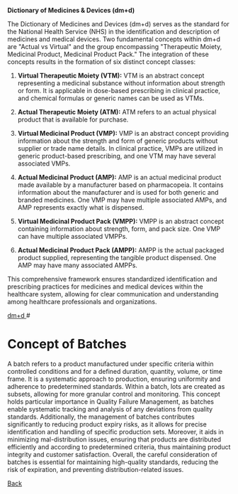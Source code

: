 **Dictionary of Medicines & Devices (dm+d)** 

The Dictionary of Medicines and Devices (dm+d) serves as the standard for the National Health Service (NHS) in the identification and description of medicines and medical devices. Two fundamental concepts within dm+d are "Actual vs Virtual" and the group encompassing "Therapeutic Moiety, Medicinal Product, Medicinal Product Pack." The integration of these concepts results in the formation of six distinct concept classes:

1. **Virtual Therapeutic Moiety (VTM):** VTM is an abstract concept representing a medicinal substance without information about strength or form. It is applicable in dose-based prescribing in clinical practice, and chemical formulas or generic names can be used as VTMs.

2. **Actual Therapeutic Moiety (ATM):** ATM refers to an actual physical product that is available for purchase.

3. **Virtual Medicinal Product (VMP):** VMP is an abstract concept providing information about the strength and form of generic products without supplier or trade name details. In clinical practice, VMPs are utilized in generic product-based prescribing, and one VTM may have several associated VMPs.

4. **Actual Medicinal Product (AMP):** AMP is an actual medicinal product made available by a manufacturer based on pharmacopeia. It contains information about the manufacturer and is used for both generic and branded medicines. One VMP may have multiple associated AMPs, and AMP represents exactly what is dispensed.

5. **Virtual Medicinal Product Pack (VMPP):** VMPP is an abstract concept containing information about strength, form, and pack size. One VMP can have multiple associated VMPPs.

6. **Actual Medicinal Product Pack (AMPP):** AMPP is the actual packaged product supplied, representing the tangible product dispensed. One AMP may have many associated AMPPs.

This comprehensive framework ensures standardized identification and prescribing practices for medicines and medical devices within the healthcare system, allowing for clear communication and understanding among healthcare professionals and organizations.

[dm+d ](https://docs.google.com/presentation/d/1WtOj9K7cmm-WVpQPbLIwLkW1UKGOh2GuiIhtHuHjTdM/edit?usp=sharing)# 

# Concept of Batches
A batch refers to a product manufactured under specific criteria within controlled conditions and for a defined duration, quantity, volume, or time frame. It is a systematic approach to production, ensuring uniformity and adherence to predetermined standards. Within a batch, lots are created as subsets, allowing for more granular control and monitoring. This concept holds particular importance in Quality Failure Management, as batches enable systematic tracking and analysis of any deviations from quality standards. Additionally, the management of batches contributes significantly to reducing product expiry risks, as it allows for precise identification and handling of specific production sets. Moreover, it aids in minimizing mal-distribution issues, ensuring that products are distributed efficiently and according to predetermined criteria, thus maintaining product integrity and customer satisfaction. Overall, the careful consideration of batches is essential for maintaining high-quality standards, reducing the risk of expiration, and preventing distribution-related issues.






[Back](https://github.com/hmislk/hmis/wiki/Knowledgebase)